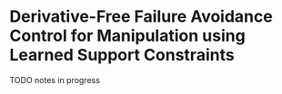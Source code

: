 # Derivative-Free Failure Avoidance Control for Manipulation using Learned Support Constraints

TODO notes in progress
